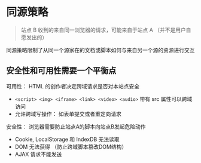 # 同源策略

> 站点 B 收到的来自同一浏览器的请求，可能来自于站点 A （并不是用户自愿发出的）

同源策略限制了从同一个源家在的文档或脚本如何与来自另一个源的资源进行交互


## 安全性和可用性需要一个平衡点

可用性： HTML 的创作者决定跨域请求是否对本站点安全

- `<script> <img> <iframe> <link> <video> <audio>` 带有 src 属性可以跨域访问
- 允许跨域写操作： 如表单提交或者重定向请求

安全性： 浏览器需要防止站点A的脚本向站点B发起危险动作

- Cookie, LocalStorage 和 IndexDB 无法读取
- DOM 无法获得 （防止跨域脚本篡改DOM结构）
- AJAX 请求不能发送
